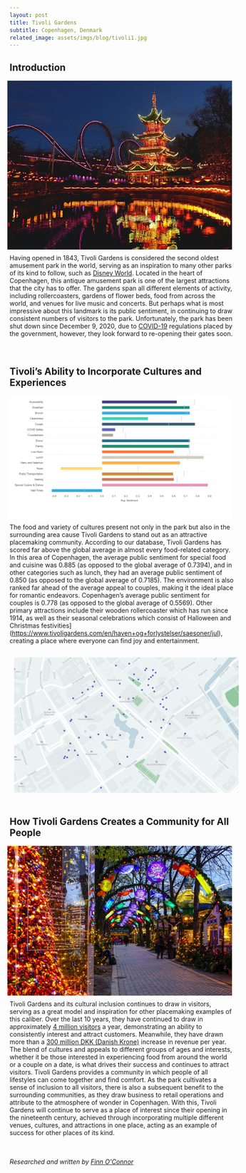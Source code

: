 ```yaml
---
layout: post
title: Tivoli Gardens
subtitle: Copenhagen, Denmark
related_image: assets/imgs/blog/tivoli1.jpg
---
```


## Introduction
<img src="/assets/imgs/blog/tivoli1.jpg"
     style="float: right; margin: 0px 5px 10px 20px" />
Having opened in 1843, Tivoli Gardens is considered the second oldest amusement park in the world, serving as an inspiration to many other parks of its kind to follow, such as [Disney World](https://www.thesun.co.uk/travel/7479876/tivoli-theme-park-walt-disney-disneyland/#:~:text=THERE'S%20an%20amusement%20park%20in,after%20another%20park%20in%20Denmark). Located in the heart of Copenhagen, this antique amusement park is one of the largest attractions that the city has to offer. The gardens span all different elements of activity, including rollercoasters, gardens of flower beds, food from across the world, and venues for live music and concerts. But perhaps what is most impressive about this landmark is its public sentiment, in continuing to draw consistent numbers of visitors to the park. Unfortunately, the park has been shut down since December 9, 2020, due to [COVID-19](https://www.tivoligardens.com/en/praktisk/coronavirus#:~:text=Information%20about%20COVID%2D19&text=To%20comply%20with%20the,Tivoli%20will%20unfortunately%20be%20closed) regulations placed by the government, however, they look forward to re-opening their gates soon. 
<br/><br/><br/>



## Tivoli’s Ability to Incorporate Cultures and Experiences
<img src="/assets/imgs/blog/tivolibar.png"
     style="float: right; margin: 0px 5px 10px 20px;min-width: 75%;" />
The food and variety of cultures present not only in the park but also in the surrounding area cause Tivoli Gardens to stand out as an attractive placemaking community. According to our database, Tivoli Gardens has scored far above the global average in almost every food-related category. In this area of Copenhagen, the average public sentiment for special food and cuisine was 0.885 (as opposed to the global average of 0.7394), and in other categories such as lunch, they had an average public sentiment of 0.850 (as opposed to the global average of 0.7185). The environment is also ranked far ahead of the average appeal to couples, making it the ideal place for romantic endeavors. Copenhagen’s average public sentiment for couples is 0.778 (as opposed to the global average of 0.5569). Other primary attractions include their wooden rollercoaster which has run since 1914, as well as their seasonal celebrations which consist of Halloween and Christmas festivities](https://www.tivoligardens.com/en/haven+og+forlystelser/saesoner/jul), creating a place where everyone can find joy and entertainment. 

<div style="text-align: center;"><img src="/assets/imgs/blog/tivolimap.png"
     style="float: initial!important; margin: 15px 10px 20px 10px" /></div>

## How Tivoli Gardens Creates a Community for All People
<img src="/assets/imgs/blog/tivoli2.jpg"
     style="float: right; margin: 0px 5px 10px 20px" />
Tivoli Gardens and its cultural inclusion continues to draw in visitors, serving as a great model and inspiration for other placemaking examples of this caliber. Over the last 10 years, they have continued to draw in approximately [4 million visitors](https://www.statista.com/statistics/236199/attendance-at-the-tivoli-gardens-theme-park/#:~:text=Tivoli%20Gardens%20Denmark%20theme%20park%20attendance%202009%2D2019&text=The%20graph%20depicts%20the%20attendance,year's%20total%20of%204.85%20million) a year, demonstrating an ability to consistently interest and attract customers. Meanwhile, they have drawn more than a [300 million DKK (Danish Krone)](https://www.danskindustri.dk/di-business/arkiv/news/2019/2/denmark-is-proficient-at-making-money-from-tourists/) increase in revenue per year. The blend of cultures and appeals to different groups of ages and interests, whether it be those interested in experiencing food from around the world or a couple on a date, is what drives their success and continues to attract visitors. Tivoli Gardens provides a community in which people of all lifestyles can come together and find comfort. As the park cultivates a sense of inclusion to all visitors, there is also a subsequent benefit to the surrounding communities, as they draw business to retail operations and attribute to the atmosphere of wonder in Copenhagen. With this, Tivoli Gardens will continue to serve as a place of interest since their opening in the nineteenth century, achieved through incorporating multiple different venues, cultures, and attractions in one place, acting as an example of success for other places of its kind.  

<br/><br/>
<i>Researched and written by [Finn O'Connor](https://www.linkedin.com/in/finn-o%E2%80%99connor-ba222b1a5/)</i>